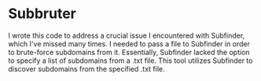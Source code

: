 # Subbruter

I wrote this code to address a crucial issue I encountered with Subfinder, which I've missed many times. I needed to pass a file to Subfinder in order to brute-force subdomains from it. Essentially, Subfinder lacked the option to specify a list of subdomains from a .txt file. This tool utilizes Subfinder to discover subdomains from the specified .txt file.
